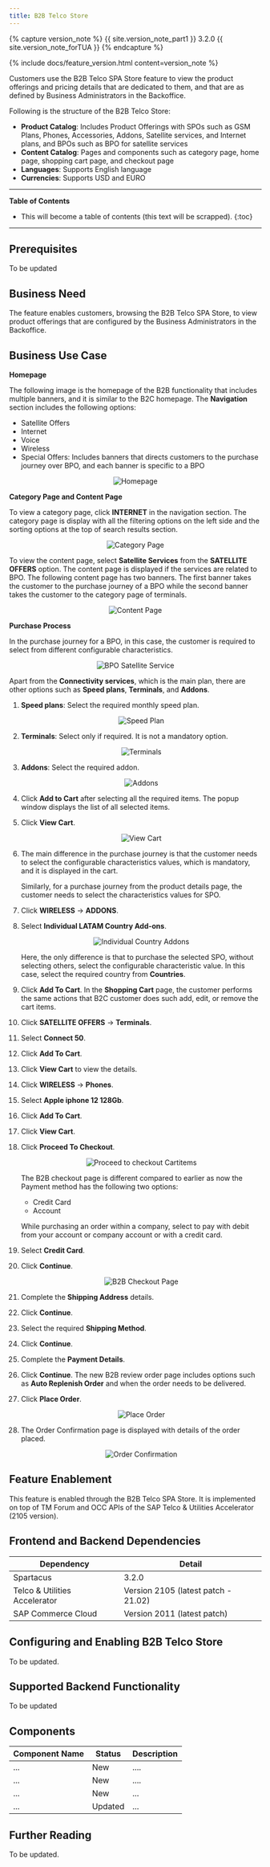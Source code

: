 ```yaml
---
title: B2B Telco Store
---
```


{% capture version_note %}
{{ site.version_note_part1 }} 3.2.0 {{ site.version_note_forTUA }}
{% endcapture %}

{% include docs/feature_version.html content=version_note %}

Customers use the B2B Telco SPA Store feature to view the product offerings and pricing details that are dedicated to them, and that are as defined by Business Administrators in the Backoffice.

Following is the structure of the B2B Telco Store:
-   **Product Catalog**: Includes Product Offerings with SPOs such as GSM Plans, Phones, Accessories, Addons, Satellite services, and Internet plans, and BPOs such as BPO for satellite services    
-   **Content Catalog**: Pages and components such as category page, home page, shopping cart page, and checkout page
-   **Languages**: Supports English language
-   **Currencies**: Supports USD and EURO

***

**Table of Contents**

- This will become a table of contents (this text will be scrapped).
{:toc}

***

## Prerequisites

To be updated

## Business Need

The feature enables customers, browsing the B2B Telco SPA Store, to view product offerings that are configured by the Business Administrators in the Backoffice.

## Business Use Case

**Homepage**

The following image is the homepage of the B2B functionality that includes multiple banners, and it is similar to the B2C homepage. The **Navigation** section includes the following options:

-   Satellite Offers
-	Internet
-	Voice
-	Wireless
-	Special Offers: Includes banners that directs customers to the purchase journey over BPO, and each banner is specific to a BPO

<p align="center"><img src="{{ site.baseurl }}/assets/images/telco/homepage.png" alt="Homepage"></p>

**Category Page and Content Page**

To view a category page, click **INTERNET** in the navigation section. The category page is display with all the filtering options on the left side and the sorting options at the top of search results section.

<p align="center"><img src="{{ site.baseurl }}/assets/images/telco/category-page.png" alt="Category Page"></p>

To view the content page, select **Satellite Services** from the **SATELLITE OFFERS** option. The content page is displayed if the services are related to BPO. The following content page has two banners. The first banner takes the customer to the purchase journey of a BPO while the second banner takes the customer to the category page of terminals.

<p align="center"><img src="{{ site.baseurl }}/assets/images/telco/content-page.png" alt="Content Page"></p>

**Purchase Process**

In the purchase journey for a BPO, in this case, the customer is required to select from different configurable characteristics.

<p align="center"><img src="{{ site.baseurl }}/assets/images/telco/bpo-satellite-service.png" alt="BPO Satellite Service"></p>


Apart from the **Connectivity services**, which is the main plan, there are other options such as **Speed plans**, **Terminals**, and **Addons**.

1.  **Speed plans**: Select the required monthly speed plan.

    <p align="center"><img src="{{ site.baseurl }}/assets/images/telco/speed-plan.png" alt="Speed Plan"></p>

1. **Terminals**: Select only if required. It is not a mandatory option.

    <p align="center"><img src="{{ site.baseurl }}/assets/images/telco/terminals.png" alt="Terminals"></p>

1. **Addons**: Select the required addon. 

    <p align="center"><img src="{{ site.baseurl }}/assets/images/telco/addons.png" alt="Addons"></p>

1. Click **Add to Cart** after selecting all the required items. The popup window displays the list of all selected items.
1. Click **View Cart**.

    <p align="center"><img src="{{ site.baseurl }}/assets/images/telco/view-cart.png" alt="View Cart"></p>

1. The main difference in the purchase journey is that the customer needs to select the configurable characteristics values, which is mandatory, and it is displayed in the cart.

    Similarly, for a purchase journey from the product details page, the customer needs to select the characteristics values for SPO. 

1. Click **WIRELESS** -> **ADDONS**.   
1. Select **Individual LATAM Country Add-ons**.

    <p align="center"><img src="{{ site.baseurl }}/assets/images/telco/individual-country-addons.png" alt="Individual Country Addons"></p>

    Here, the only difference is that to purchase the selected SPO, without selecting others, select the configurable characteristic value. In this case, select the required country from **Countries**.

1. Click **Add To Cart**. In the **Shopping Cart** page, the customer performs the same actions that B2C customer does such add, edit, or remove the cart items.
1. Click **SATELLITE OFFERS** -> **Terminals**.
1. Select **Connect 50**.
1. Click **Add To Cart**.
1. Click **View Cart** to view the details.
1. Click **WIRELESS** -> **Phones**.
1. Select **Apple iphone 12 128Gb**.
1. Click **Add To Cart**.
1. Click **View Cart**. 
1. Click **Proceed To Checkout**.

    <p align="center"><img src="{{ site.baseurl }}/assets/images/telco/proceed-to-checkout-cartitems.png" alt="Proceed to checkout Cartitems"></p>

    The B2B checkout page is different compared to earlier as now the Payment method has the following two options:
    - Credit Card
    - Account

    While purchasing an order within a company, select to pay with debit from your account or company account or with a credit card.

1. Select **Credit Card**.
1. Click **Continue**.

    <p align="center"><img src="{{ site.baseurl }}/assets/images/telco/b2b-checkout-page.png" alt="B2B Checkout Page"></p>

1. Complete the **Shipping Address** details.
1. Click **Continue**.
1. Select the required **Shipping Method**.
1. Click **Continue**.
1. Complete the **Payment Details**.
1. Click **Continue**. The new B2B review order page includes options such as **Auto Replenish Order** and when the order needs to be delivered.
1. Click **Place Order**. 

    <p align="center"><img src="{{ site.baseurl }}/assets/images/telco/placeorder.png" alt="Place Order"></p>
1. The Order Confirmation page is displayed with details of the order placed.

     <p align="center"><img src="{{ site.baseurl }}/assets/images/telco/orderconfirmation.png" alt="Order Confirmation"></p>

## Feature Enablement

This feature is enabled through the B2B Telco SPA Store. It is implemented on top of TM Forum and OCC APIs of the SAP Telco & Utilities Accelerator (2105 version).

## Frontend and Backend Dependencies

| Dependency                                	| Detail                                                 	|
|--------------------------------------------	|--------------------------------------------------------	|
| Spartacus                                     	| 3.2.0                                          	|
| Telco & Utilities Accelerator	             	| Version 2105 (latest patch - 21.02)            	|
| SAP Commerce Cloud 	| Version 2011 (latest patch) 	|

## Configuring and Enabling B2B Telco Store

To be updated.

## Supported Backend Functionality

To be updated

## Components

| Component   Name                 	| Status  	| Description                                                                                                                                                                                                                                                                                                                                                                                                                                                                                                                                                                                                                                                                                                                                                                                                                                                                 	|
|----------------------------------	|---------	|-----------------------------------------------------------------------------------------------------------------------------------------------------------------------------------------------------------------------------------------------------------------------------------------------------------------------------------------------------------------------------------------------------------------------------------------------------------------------------------------------------------------------------------------------------------------------------------------------------------------------------------------------------------------------------------------------------------------------------------------------------------------------------------------------------------------------------------------------------------------------------	|
| ...       	| New     	| ....                                                                                                                                                                                                                                                                                                                                                                                                                                                                                                                                                                                                                        	|
| ... 	| New     	| .... 	|
| ...      	| New     	| ... |
| ...              	| Updated 	| ... |

## Further Reading

To be updated.